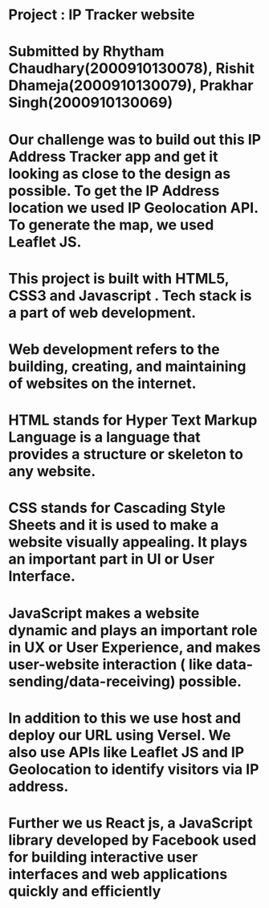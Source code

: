 # Project : IP Tracker website
# Submitted by Rhytham Chaudhary(2000910130078), Rishit Dhameja(2000910130079), Prakhar Singh(2000910130069)

# Our challenge was to build out this IP Address Tracker app and get it looking as close to the design as possible. To get the IP Address location we used IP Geolocation API. To generate the map, we used Leaflet JS.

# This project is built with HTML5, CSS3 and Javascript . Tech stack is a part of web development. 
#	Web development refers to the building, creating, and maintaining of websites on the internet.
#	HTML stands for Hyper Text Markup Language is a language that provides a structure or skeleton to any website. 
#	CSS stands for Cascading Style Sheets and it is used to make a website visually appealing. It plays an important part in UI or User Interface. 
#	JavaScript makes a website dynamic and plays an important role in UX or User Experience, and makes user-website interaction ( like data-sending/data-receiving)     possible.

# In addition to this we use host and deploy our URL using Versel. We also use APIs like Leaflet JS and IP Geolocation to identify visitors via IP address. 
# Further we us React js, a JavaScript library developed by Facebook used for building interactive user interfaces and web applications quickly and efficiently
